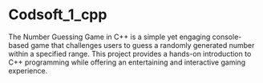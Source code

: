 # Codsoft_1_cpp
The Number Guessing Game in C++ is a simple yet engaging console-based game that challenges users to guess a randomly generated number within a specified range. This project provides a hands-on introduction to C++ programming while offering an entertaining and interactive gaming experience.
